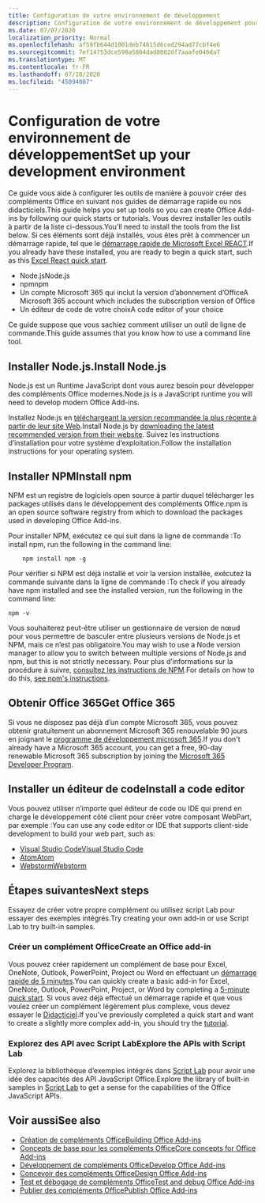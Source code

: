 ```yaml
---
title: Configuration de votre environnement de développement
description: Configuration de votre environnement de développement pour créer des compléments Office
ms.date: 07/07/2020
localization_priority: Normal
ms.openlocfilehash: af59fb644d1001deb74615d6ced294ad77cbf4e6
ms.sourcegitcommit: 7ef14753dce598a5804dad8802df7aaafe046da7
ms.translationtype: MT
ms.contentlocale: fr-FR
ms.lasthandoff: 07/10/2020
ms.locfileid: "45094007"
---
```

# <a name="set-up-your-development-environment"></a><span data-ttu-id="79dd6-103">Configuration de votre environnement de développement</span><span class="sxs-lookup"><span data-stu-id="79dd6-103">Set up your development environment</span></span>

<span data-ttu-id="79dd6-104">Ce guide vous aide à configurer les outils de manière à pouvoir créer des compléments Office en suivant nos guides de démarrage rapide ou nos didacticiels.</span><span class="sxs-lookup"><span data-stu-id="79dd6-104">This guide helps you set up tools so you can create Office Add-ins by following our quick starts or tutorials.</span></span> <span data-ttu-id="79dd6-105">Vous devrez installer les outils à partir de la liste ci-dessous.</span><span class="sxs-lookup"><span data-stu-id="79dd6-105">You'll need to install the tools from the list below.</span></span> <span data-ttu-id="79dd6-106">Si ces éléments sont déjà installés, vous êtes prêt à commencer un démarrage rapide, tel que le [démarrage rapide de Microsoft Excel REACT](../quickstarts/excel-quickstart-react.md).</span><span class="sxs-lookup"><span data-stu-id="79dd6-106">If you already have these installed, you are ready to begin a quick start, such as this [Excel React quick start](../quickstarts/excel-quickstart-react.md).</span></span>

- <span data-ttu-id="79dd6-107">Node.js</span><span class="sxs-lookup"><span data-stu-id="79dd6-107">Node.js</span></span>
- <span data-ttu-id="79dd6-108">npm</span><span class="sxs-lookup"><span data-stu-id="79dd6-108">npm</span></span>
- <span data-ttu-id="79dd6-109">Un compte Microsoft 365 qui inclut la version d’abonnement d’Office</span><span class="sxs-lookup"><span data-stu-id="79dd6-109">A Microsoft 365 account which includes the subscription version of Office</span></span>
- <span data-ttu-id="79dd6-110">Un éditeur de code de votre choix</span><span class="sxs-lookup"><span data-stu-id="79dd6-110">A code editor of your choice</span></span>

<span data-ttu-id="79dd6-111">Ce guide suppose que vous sachiez comment utiliser un outil de ligne de commande.</span><span class="sxs-lookup"><span data-stu-id="79dd6-111">This guide assumes that you know how to use a command line tool.</span></span> 

## <a name="install-nodejs"></a><span data-ttu-id="79dd6-112">Installer Node.js.</span><span class="sxs-lookup"><span data-stu-id="79dd6-112">Install Node.js</span></span>

<span data-ttu-id="79dd6-113">Node.js est un Runtime JavaScript dont vous aurez besoin pour développer des compléments Office modernes.</span><span class="sxs-lookup"><span data-stu-id="79dd6-113">Node.js is a JavaScript runtime you will need to develop modern Office Add-ins.</span></span>

<span data-ttu-id="79dd6-114">Installez Node.js en [téléchargeant la version recommandée la plus récente à partir de leur site Web](https://nodejs.org).</span><span class="sxs-lookup"><span data-stu-id="79dd6-114">Install Node.js by [downloading the latest recommended version from their website](https://nodejs.org).</span></span> <span data-ttu-id="79dd6-115">Suivez les instructions d’installation pour votre système d’exploitation.</span><span class="sxs-lookup"><span data-stu-id="79dd6-115">Follow the installation instructions for your operating system.</span></span>

## <a name="install-npm"></a><span data-ttu-id="79dd6-116">Installer NPM</span><span class="sxs-lookup"><span data-stu-id="79dd6-116">Install npm</span></span>

<span data-ttu-id="79dd6-117">NPM est un registre de logiciels open source à partir duquel télécharger les packages utilisés dans le développement des compléments Office.</span><span class="sxs-lookup"><span data-stu-id="79dd6-117">npm is an open source software registry from which to download the packages used in developing Office Add-ins.</span></span>

<span data-ttu-id="79dd6-118">Pour installer NPM, exécutez ce qui suit dans la ligne de commande :</span><span class="sxs-lookup"><span data-stu-id="79dd6-118">To install npm, run the following in the command line:</span></span>

```command&nbsp;line
    npm install npm -g
```

<span data-ttu-id="79dd6-119">Pour vérifier si NPM est déjà installé et voir la version installée, exécutez la commande suivante dans la ligne de commande :</span><span class="sxs-lookup"><span data-stu-id="79dd6-119">To check if you already have npm installed and see the installed version, run the following in the command line:</span></span>

```command&nbsp;line
npm -v
```

<span data-ttu-id="79dd6-120">Vous souhaiterez peut-être utiliser un gestionnaire de version de nœud pour vous permettre de basculer entre plusieurs versions de Node.js et NPM, mais ce n’est pas obligatoire.</span><span class="sxs-lookup"><span data-stu-id="79dd6-120">You may wish to use a Node version manager to allow you to switch between multiple versions of Node.js and npm, but this is not strictly necessary.</span></span> <span data-ttu-id="79dd6-121">Pour plus d’informations sur la procédure à suivre, [consultez les instructions de NPM](https://docs.npmjs.com/downloading-and-installing-node-js-and-npm).</span><span class="sxs-lookup"><span data-stu-id="79dd6-121">For details on how to do this, [see npm's instructions](https://docs.npmjs.com/downloading-and-installing-node-js-and-npm).</span></span>

## <a name="get-office-365"></a><span data-ttu-id="79dd6-122">Obtenir Office 365</span><span class="sxs-lookup"><span data-stu-id="79dd6-122">Get Office 365</span></span>

<span data-ttu-id="79dd6-123">Si vous ne disposez pas déjà d’un compte Microsoft 365, vous pouvez obtenir gratuitement un abonnement Microsoft 365 renouvelable 90 jours en joignant le [programme de développement microsoft 365](https://developer.microsoft.com/office/dev-program).</span><span class="sxs-lookup"><span data-stu-id="79dd6-123">If you don't already have a Microsoft 365 account, you can get a free, 90-day renewable Microsoft 365 subscription by joining the [Microsoft 365 Developer Program](https://developer.microsoft.com/office/dev-program).</span></span>

## <a name="install-a-code-editor"></a><span data-ttu-id="79dd6-124">Installer un éditeur de code</span><span class="sxs-lookup"><span data-stu-id="79dd6-124">Install a code editor</span></span>

<span data-ttu-id="79dd6-125">Vous pouvez utiliser n’importe quel éditeur de code ou IDE qui prend en charge le développement côté client pour créer votre composant WebPart, par exemple :</span><span class="sxs-lookup"><span data-stu-id="79dd6-125">You can use any code editor or IDE that supports client-side development to build your web part, such as:</span></span>

- [<span data-ttu-id="79dd6-126">Visual Studio Code</span><span class="sxs-lookup"><span data-stu-id="79dd6-126">Visual Studio Code</span></span>](https://code.visualstudio.com/)
- [<span data-ttu-id="79dd6-127">Atom</span><span class="sxs-lookup"><span data-stu-id="79dd6-127">Atom</span></span>](https://atom.io)
- [<span data-ttu-id="79dd6-128">Webstorm</span><span class="sxs-lookup"><span data-stu-id="79dd6-128">Webstorm</span></span>](https://www.jetbrains.com/webstorm)

## <a name="next-steps"></a><span data-ttu-id="79dd6-129">Étapes suivantes</span><span class="sxs-lookup"><span data-stu-id="79dd6-129">Next steps</span></span>

<span data-ttu-id="79dd6-130">Essayez de créer votre propre complément ou utilisez script Lab pour essayer des exemples intégrés.</span><span class="sxs-lookup"><span data-stu-id="79dd6-130">Try creating your own add-in or use Script Lab to try built-in samples.</span></span>

### <a name="create-an-office-add-in"></a><span data-ttu-id="79dd6-131">Créer un complément Office</span><span class="sxs-lookup"><span data-stu-id="79dd6-131">Create an Office add-in</span></span>

<span data-ttu-id="79dd6-132">Vous pouvez créer rapidement un complément de base pour Excel, OneNote, Outlook, PowerPoint, Project ou Word en effectuant un [démarrage rapide de 5 minutes](/office/dev/add-ins/).</span><span class="sxs-lookup"><span data-stu-id="79dd6-132">You can quickly create a basic add-in for Excel, OneNote, Outlook, PowerPoint, Project, or Word by completing a [5-minute quick start](/office/dev/add-ins/).</span></span> <span data-ttu-id="79dd6-133">Si vous avez déjà effectué un démarrage rapide et que vous voulez créer un complément légèrement plus complexe, vous devez essayer le [Didacticiel](/office/dev/add-ins/).</span><span class="sxs-lookup"><span data-stu-id="79dd6-133">If you've previously completed a quick start and want to create a slightly more complex add-in, you should try the [tutorial](/office/dev/add-ins/).</span></span>

### <a name="explore-the-apis-with-script-lab"></a><span data-ttu-id="79dd6-134">Explorez des API avec Script Lab</span><span class="sxs-lookup"><span data-stu-id="79dd6-134">Explore the APIs with Script Lab</span></span>

<span data-ttu-id="79dd6-135">Explorez la bibliothèque d’exemples intégrés dans [Script Lab](explore-with-script-lab.md) pour avoir une idée des capacités des API JavaScript Office.</span><span class="sxs-lookup"><span data-stu-id="79dd6-135">Explore the library of built-in samples in [Script Lab](explore-with-script-lab.md) to get a sense for the capabilities of the Office JavaScript APIs.</span></span>

## <a name="see-also"></a><span data-ttu-id="79dd6-136">Voir aussi</span><span class="sxs-lookup"><span data-stu-id="79dd6-136">See also</span></span>

- [<span data-ttu-id="79dd6-137">Création de compléments Office</span><span class="sxs-lookup"><span data-stu-id="79dd6-137">Building Office Add-ins</span></span>](../overview/office-add-ins-fundamentals.md)
- [<span data-ttu-id="79dd6-138">Concepts de base pour les compléments Office</span><span class="sxs-lookup"><span data-stu-id="79dd6-138">Core concepts for Office Add-ins</span></span>](../overview/core-concepts-office-add-ins.md)
- [<span data-ttu-id="79dd6-139">Développement de compléments Office</span><span class="sxs-lookup"><span data-stu-id="79dd6-139">Develop Office Add-ins</span></span>](../develop/develop-overview.md)
- [<span data-ttu-id="79dd6-140">Concevoir des compléments Office</span><span class="sxs-lookup"><span data-stu-id="79dd6-140">Design Office Add-ins</span></span>](../design/add-in-design.md)
- [<span data-ttu-id="79dd6-141">Test et débogage de compléments Office</span><span class="sxs-lookup"><span data-stu-id="79dd6-141">Test and debug Office Add-ins</span></span>](../testing/test-debug-office-add-ins.md)
- [<span data-ttu-id="79dd6-142">Publier des compléments Office</span><span class="sxs-lookup"><span data-stu-id="79dd6-142">Publish Office Add-ins</span></span>](../publish/publish.md)
